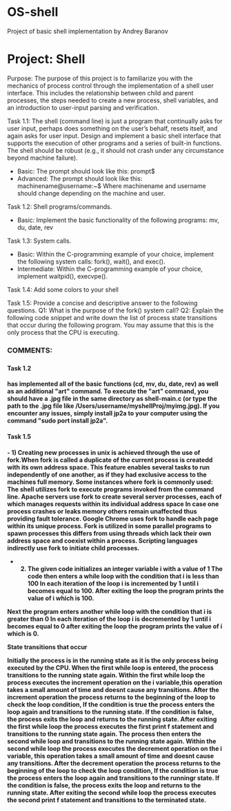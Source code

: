 # OS-shell
Project of basic shell implementation by Andrey Baranov

<h1>Project: Shell</h1>

Purpose: The purpose of this project is to familiarize you with the mechanics of process control
through the implementation of a shell user interface. This includes the relationship between
child and parent processes, the steps needed to create a new process, shell variables, and an
introduction to user-input parsing and verification.


Task 1.1: The shell (command line) is just a program that continually asks for user input,
perhaps does something on the user’s behalf, resets itself, and again asks for user input. Design
and implement a basic shell interface that supports the execution of other programs and a
series of built-in functions. The shell should be robust (e.g., it should not crash under any
circumstance beyond machine failure).

- Basic: The prompt should look like this:
prompt$
- Advanced: The prompt should look like this:
machinename@username:~$
Where machinename and username should change depending on the machine and user.

Task 1.2: Shell programs/commands.
- Basic: Implement the basic functionality of the following programs: mv, du, date, rev

Task 1.3: System calls.
- Basic: Within the C-programming example of your choice, implement the following system calls:
fork(), wait(), and exec().
- Intermediate: Within the C-programming example of your choice, implement waitpid(),
execvpe().

Task 1.4: Add some colors to your shell 

Task 1.5: Provide a concise and descriptive answer to the following questions.
Q1: What is the purpose of the fork() system call?
Q2: Explain the following code snippet and write down the list of process state transitions that
occur during the following program. You may assume that this is the only process that the CPU
is executing.


<h3>COMMENTS:<h3>

<h4>Task 1.2<h4> 
has implemented all of the basic functions (cd, mv, du, date, rev) as well as an additional "art" command. To execute the "art" command, you should have a .jpg file in the same directory as shell-main.c (or type the path to the .jpg file like /Users/username/myshellProj/myimg.jpg). If you encounter any issues, simply install jp2a to your computer using the command "sudo port install jp2a".

<h4>Task 1.5<h4>
- 1) Creating new processes in unix is achieved through the use of fork.When fork is called a duplicate of the current process is createdd with its own address space. This feature enables several tasks to run independently of one another, as if they had exclusive access to the machines full memory.
Some instances where fork is commonly used:
The shell utilizes fork to execute programs invoked from the command line.
Apache servers use fork to create several server processes, each of which manages requests within its individual address space In case one process crashes or leaks memory  others remain unaffected thus providing fault tolerance.
Google Chrome uses fork to handle each page within its unique process. 
Fork is utilized in some parallel programs to spawn processes this differs from using threads which lack their own address space and coexist within a process.
Scripting languages indirectly use fork to initiate child processes.

- 2) The given code initializes an integer variable i with a value of 1 The code then enters a while loop with the condition that i is less than 100 In each iteration of the loop i is incremented by 1 until i becomes equal to 100. After exiting the loop the program prints the value of i which is 100.

Next the program enters another while loop with the condition that i is greater than 0 In each iteration of the loop i is decremented by 1 until i becomes equal to 0 after exiting the loop the program prints the value of i which is 0.

State transitions that occur 

Initially the process is in the running state as it is the only process being executed by the CPU.
When the first while loop is entered, the process transitions to the running state again.
Within the first while loop the process executes the increment operation on the i variable,this operation takes a small amount of time and doesnt cause any transitions.
After the increment operation the process returns to the beginning of the loop to check the loop condition, If the condition is true the process enters the loop again and transitions to the running state. If the condition is false, the process exits the loop and returns to the running state.
After exiting the first while loop the process executes the first print f statement and transitions to the running state again. 
The process then enters the second while loop and transitions to the running state again.
Within the second while loop the process executes the decrement operation on the i variable, this operation takes a small amount of time and doesnt cause any transitions.
After the decrement operation the process returns to the beginning of the loop to check the loop condition, If the condition is true the process enters the loop again and transitions to the runningr state. If the condition is false, the process exits the loop and returns to the running state.
After exiting the second while loop the process executes the second print f statement and transitions to the terminated state.

